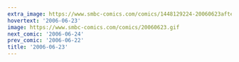 ```yaml
---
extra_image: https://www.smbc-comics.com/comics/1448129224-20060623after.png
hovertext: '2006-06-23'
image: https://www.smbc-comics.com/comics/20060623.gif
next_comic: '2006-06-24'
prev_comic: '2006-06-22'
title: '2006-06-23'
---
```


